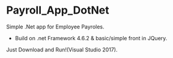 # Payroll_App_DotNet

Simple .Net app for Employee Payroles.
- Build  on .net Framework 4.6.2 & basic/simple front in JQuery.

Just Download and Run!(Visual Studio 2017).
